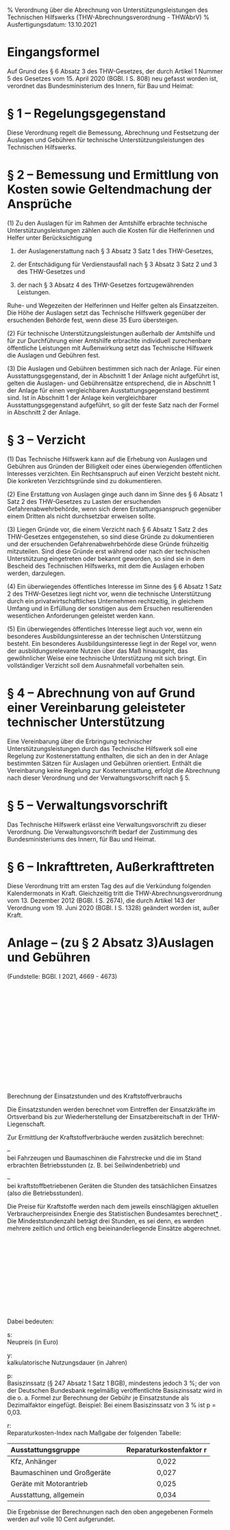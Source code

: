 % Verordnung über die Abrechnung von Unterstützungsleistungen des Technischen Hilfswerks  (THW-Abrechnungsverordnung - THWAbrV)
% Ausfertigungsdatum: 13.10.2021
 
# Eingangsformel

Auf Grund des § 6 Absatz 3 des THW-Gesetzes, der durch Artikel 1 Nummer 5 des Gesetzes vom 15. April 2020 (BGBl. I S. 808) neu gefasst worden ist, verordnet das Bundesministerium des Innern, für Bau und Heimat:

# § 1 – Regelungsgegenstand

Diese Verordnung regelt die Bemessung, Abrechnung und Festsetzung der Auslagen und Gebühren für technische Unterstützungsleistungen des Technischen Hilfswerks.

# § 2 – Bemessung und Ermittlung von Kosten sowie Geltendmachung der Ansprüche

(1) Zu den Auslagen für im Rahmen der Amtshilfe erbrachte technische Unterstützungsleistungen zählen auch die Kosten für die Helferinnen und Helfer unter Berücksichtigung

1. der Auslagenerstattung nach § 3 Absatz 3 Satz 1 des THW-Gesetzes,

2. der Entschädigung für Verdienstausfall nach § 3 Absatz 3 Satz 2 und 3 des THW-Gesetzes und

3. der nach § 3 Absatz 4 des THW-Gesetzes fortzugewährenden Leistungen.

Ruhe- und Wegezeiten der Helferinnen und Helfer gelten als Einsatzzeiten. Die Höhe der Auslagen setzt das Technische Hilfswerk gegenüber der ersuchenden Behörde fest, wenn diese 35 Euro übersteigen.

(2) Für technische Unterstützungsleistungen außerhalb der Amtshilfe und für zur Durchführung einer Amtshilfe erbrachte individuell zurechenbare öffentliche Leistungen mit Außenwirkung setzt das Technische Hilfswerk die Auslagen und Gebühren fest.

(3) Die Auslagen und Gebühren bestimmen sich nach der Anlage. Für einen Ausstattungsgegenstand, der in Abschnitt 1 der Anlage nicht aufgeführt ist, gelten die Auslagen- und Gebührensätze entsprechend, die in Abschnitt 1 der Anlage für einen vergleichbaren Ausstattungsgegenstand bestimmt sind. Ist in Abschnitt 1 der Anlage kein vergleichbarer Ausstattungsgegenstand aufgeführt, so gilt der feste Satz nach der Formel in Abschnitt 2 der Anlage.

# § 3 – Verzicht

(1) Das Technische Hilfswerk kann auf die Erhebung von Auslagen und Gebühren aus Gründen der Billigkeit oder eines überwiegenden öffentlichen Interesses verzichten. Ein Rechtsanspruch auf einen Verzicht besteht nicht. Die konkreten Verzichtsgründe sind zu dokumentieren.

(2) Eine Erstattung von Auslagen ginge auch dann im Sinne des § 6 Absatz 1 Satz 2 des THW-Gesetzes zu Lasten der ersuchenden Gefahrenabwehrbehörde, wenn sich deren Erstattungsanspruch gegenüber einem Dritten als nicht durchsetzbar erweisen sollte.

(3) Liegen Gründe vor, die einem Verzicht nach § 6 Absatz 1 Satz 2 des THW-Gesetzes entgegenstehen, so sind diese Gründe zu dokumentieren und der ersuchenden Gefahrenabwehrbehörde diese Gründe frühzeitig mitzuteilen. Sind diese Gründe erst während oder nach der technischen Unterstützung eingetreten oder bekannt geworden, so sind sie in dem Bescheid des Technischen Hilfswerks, mit dem die Auslagen erhoben werden, darzulegen.

(4) Ein überwiegendes öffentliches Interesse im Sinne des § 6 Absatz 1 Satz 2 des THW-Gesetzes liegt nicht vor, wenn die technische Unterstützung durch ein privatwirtschaftliches Unternehmen rechtzeitig, in gleichem Umfang und in Erfüllung der sonstigen aus dem Ersuchen resultierenden wesentlichen Anforderungen geleistet werden kann.

(5) Ein überwiegendes öffentliches Interesse liegt auch vor, wenn ein besonderes Ausbildungsinteresse an der technischen Unterstützung besteht. Ein besonderes Ausbildungsinteresse liegt in der Regel vor, wenn der ausbildungsrelevante Nutzen über das Maß hinausgeht, das gewöhnlicher Weise eine technische Unterstützung mit sich bringt. Ein vollständiger Verzicht soll dem Ausnahmefall vorbehalten sein.

# § 4 – Abrechnung von auf Grund einer Vereinbarung geleisteter technischer Unterstützung

Eine Vereinbarung über die Erbringung technischer Unterstützungsleistungen durch das Technische Hilfswerk soll eine Regelung zur Kostenerstattung enthalten, die sich an den in der Anlage bestimmten Sätzen für Auslagen und Gebühren orientiert. Enthält die Vereinbarung keine Regelung zur Kostenerstattung, erfolgt die Abrechnung nach dieser Verordnung und der Verwaltungsvorschrift nach § 5.

# § 5 – Verwaltungsvorschrift

Das Technische Hilfswerk erlässt eine Verwaltungsvorschrift zu dieser Verordnung. Die Verwaltungsvorschrift bedarf der Zustimmung des Bundesministeriums des Innern, für Bau und Heimat.

# § 6 – Inkrafttreten, Außerkrafttreten

Diese Verordnung tritt am ersten Tag des auf die Verkündung folgenden Kalendermonats in Kraft. Gleichzeitig tritt die THW-Abrechnungsverordnung vom 13. Dezember 2012 (BGBl. I S. 2674), die durch Artikel 143 der Verordnung vom 19. Juni 2020 (BGBl. I S. 1328) geändert worden ist, außer Kraft.

# Anlage – (zu § 2 Absatz 3)Auslagen und Gebühren

(Fundstelle: BGBl. I 2021, 4669 - 4673)

 

 

 

 

 

 

 

 

Berechnung der Einsatzstunden und des Kraftstoffverbrauchs

Die Einsatzstunden werden berechnet vom Eintreffen der Einsatzkräfte im Ortsverband bis zur Wiederherstellung der Einsatzbereitschaft in der THW-Liegenschaft.

Zur Ermittlung der Kraftstoffverbräuche werden zusätzlich berechnet:

–  
bei Fahrzeugen und Baumaschinen die Fahrstrecke und die im Stand erbrachten Betriebsstunden (z. B. bei Seilwindenbetrieb) und

–  
bei kraftstoffbetriebenen Geräten die Stunden des tatsächlichen Einsatzes (also die Betriebsstunden).

Die Preise für Kraftstoffe werden nach dem jeweils einschlägigen aktuellen Verbraucherpreisindex Energie des Statistischen Bundesamtes berechnet<span id="FnR.F818846_01"></span><a href="#F818846_01" class="FnR">*</a></sup> . Die Mindeststundenzahl beträgt drei Stunden, es sei denn, es werden mehrere zeitlich und örtlich eng beieinanderliegende Einsätze abgerechnet.

 

 

 

 

 

 

Dabei bedeuten:

s:  
Neupreis (in Euro)

y:  
kalkulatorische Nutzungsdauer (in Jahren)

p:  
Basiszinssatz (§ 247 Absatz 1 Satz 1 BGB), mindestens jedoch 3 %; der von der Deutschen Bundesbank regelmäßig veröffentlichte Basiszinssatz wird in die o. a. Formel zur Berechnung der Gebühr je Einsatzstunde als Dezimalfaktor eingefügt. Beispiel: Bei einem Basiszinssatz von 3 % ist p = 0,03.

r:  
Reparaturkosten-Index nach Maßgabe der folgenden Tabelle:

| Ausstattungsgruppe          |     | Reparaturkostenfaktor r |
|:----------------------------|:----|:-----------------------:|
| Kfz, Anhänger               |     |          0,022          |
| Baumaschinen und Großgeräte |     |          0,027          |
| Geräte mit Motorantrieb     |     |          0,025          |
| Ausstattung, allgemein      |     |          0,034          |

Die Ergebnisse der Berechnungen nach den oben angegebenen Formeln werden auf volle 10 Cent aufgerundet.
